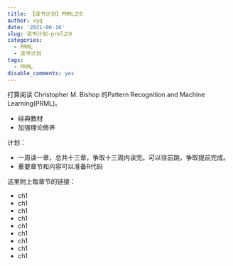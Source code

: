 ```yaml
---
title: 【读书计划】PRML之0
author: xyq
date: '2021-06-16'
slug: 读书计划-prml之0
categories:
  - PRML
  - 读书计划
tags:
  - PRML
disable_comments: yes
---
```


打算阅读
Christopher M. Bishop
的Pattern Recognition and
Machine Learning(PRML)。

- 经典教材
- 加强理论修养

计划：
- 一周读一章，总共十三章，争取十三周内读完。可以往前跳，争取提前完成。
- 重要章节和内容可以准备R代码


这里附上每章节的链接：


- ch1
- ch1
- ch1
- ch1
- ch1
- ch1
- ch1
- ch1
- ch1

